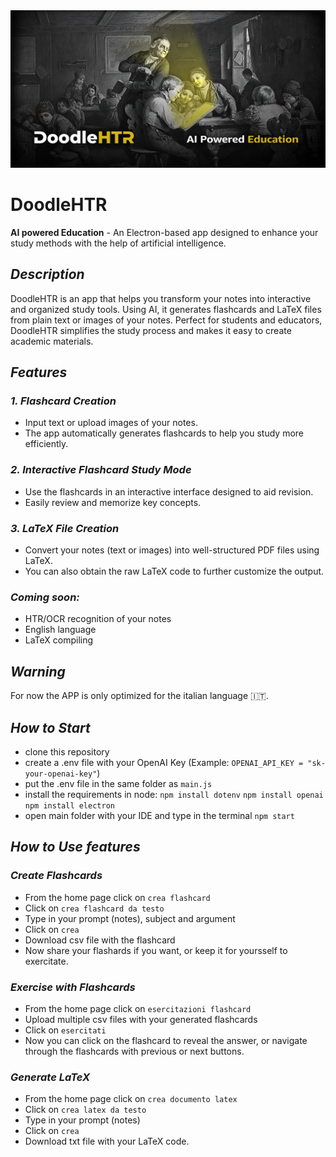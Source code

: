 <img src="app/images/banner/banner.jpg">

# **DoodleHTR**

**AI powered Education** - An Electron-based app designed to enhance your study methods with the help of artificial intelligence. 

## *Description*

DoodleHTR is an app that helps you transform your notes into interactive and organized study tools. Using AI, it generates flashcards and LaTeX files from plain text or images of your notes. Perfect for students and educators, DoodleHTR simplifies the study process and makes it easy to create academic materials.

## *Features*

### *1. Flashcard Creation*
- Input text or upload images of your notes.
- The app automatically generates flashcards to help you study more efficiently.

### *2. Interactive Flashcard Study Mode*
- Use the flashcards in an interactive interface designed to aid revision.
- Easily review and memorize key concepts.

### *3. LaTeX File Creation*
- Convert your notes (text or images) into well-structured PDF files using LaTeX.
- You can also obtain the raw LaTeX code to further customize the output.

### *Coming soon:*
- HTR/OCR recognition of your notes
- English language
- LaTeX compiling

## *Warning*
For now the APP is only optimized for the italian language 🇮🇹.

## *How to Start*
- clone this repository
- create a .env file with your OpenAI Key (Example: `OPENAI_API_KEY = "sk-your-openai-key"`)
- put the .env file in the same folder as `main.js`
- install the requirements in node:
  `npm install dotenv`
  `npm install openai`
  `npm install electron`
- open main folder with your IDE and type in the terminal `npm start`

## *How to Use features*

### *Create Flashcards*
- From the home page click on `crea flashcard`
- Click on `crea flashcard da testo`
- Type in your prompt (notes), subject and argument
- Click on `crea`
- Download csv file with the flashcard
- Now share your flashards if you want, or keep it for yoursself to exercitate.

### *Exercise with Flashcards*
- From the home page click on `esercitazioni flashcard`
- Upload multiple csv files with your generated flashcards
- Click on `esercitati`
- Now you can click on the flashcard to reveal the answer, or navigate through the flashcards with previous or next buttons.

### *Generate LaTeX*
- From the home page click on `crea documento latex`
- Click on `crea latex da testo`
- Type in your prompt (notes)
- Click on `crea`
- Download txt file with your LaTeX code.
